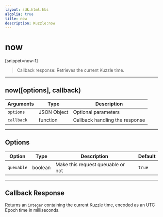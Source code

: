 ```yaml
---
layout: sdk.html.hbs
algolia: true
title: now
description: Kuzzle:now
---
```

  

# now
[snippet=now-1]

> Callback response:
Retrieves the current Kuzzle time.

---

## now([options], callback)

| Arguments | Type | Description |
|---------------|---------|----------------------------------------|
| ``options`` | JSON Object | Optional parameters |
| ``callback`` | function | Callback handling the response |

---

## Options

| Option | Type | Description | Default |
|---------------|---------|----------------------------------------|---------|
| ``queuable`` | boolean | Make this request queuable or not  | ``true`` |

---

## Callback Response

Returns an `integer` containing the current Kuzzle time, encoded as an UTC Epoch time in milliseconds.
